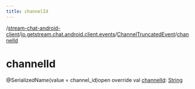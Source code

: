 ```yaml
---
title: channelId
---
```

/[stream-chat-android-client](../../index.md)/[io.getstream.chat.android.client.events](../index.md)/[ChannelTruncatedEvent](index.md)/[channelId](channelId.md)  
  
  
  
# channelId  
@SerializedName(value = channel_id)open override val [channelId](channelId.md): [String](https://kotlinlang.org/api/latest/jvm/stdlib/kotlin/-string/index.html)

